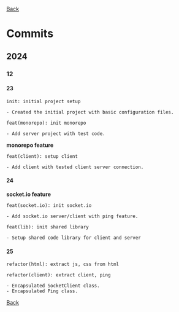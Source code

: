 [Back](index.md)

# Commits

## 2024

### 12

#### 23

```plaintext
init: initial project setup

- Created the initial project with basic configuration files.
```

```plaintext
feat(monorepo): init monorepo

- Add server project with test code.
```

**monorepo feature**

```plaintext
feat(client): setup client

- Add client with tested client server connection.
```

#### 24

**socket.io feature**

```plaintext
feat(socket.io): init socket.io

- Add socket.io server/client with ping feature.
```

```plaintext
feat(lib): init shared library

- Setup shared code library for client and server
```

#### 25

```plaintext
refactor(html): extract js, css from html
```

```plaintext
refactor(client): extract client, ping

- Encapsulated SocketClient class.
- Encapsulated Ping class.
```

[Back](index.md)
